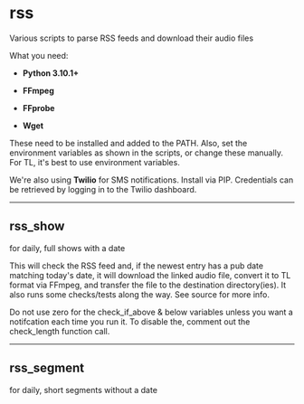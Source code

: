 # rss

Various scripts to parse RSS feeds and download their audio files

What you need:

- **Python 3.10.1+**

- **FFmpeg**

- **FFprobe**

- **Wget**

These need to be installed and added to the PATH.
Also, set the environment variables as shown in the scripts, or change these manually.
For TL, it's best to use environment variables.

We're also using **Twilio** for SMS notifications. Install via PIP.
Credentials can be retrieved by logging in to the Twilio dashboard.

-----
## rss_show 

for daily, full shows with a date

This will check the RSS feed and, if the newest entry has a pub date matching today's date,
it will download the linked audio file, convert it to TL format via FFmpeg, and transfer the file
to the destination directory(ies). It also runs some checks/tests along the way. See source for more info.


Do not use zero for the check_if_above & below variables unless you want a notifcation each time you run it.
To disable the, comment out the check_length function call.

-----
## rss_segment 

for daily, short segments without a date
 
